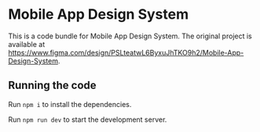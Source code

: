 
  # Mobile App Design System

  This is a code bundle for Mobile App Design System. The original project is available at https://www.figma.com/design/PSLteatwL6ByxuJhTKO9h2/Mobile-App-Design-System.

  ## Running the code

  Run `npm i` to install the dependencies.

  Run `npm run dev` to start the development server.
  